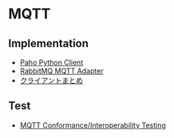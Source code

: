 # MQTT

## Implementation

- [Paho Python Client](http://www.eclipse.org/paho/clients/python/)
- [RabbitMQ MQTT Adapter](http://www.rabbitmq.com/mqtt.html)
- [クライアントまとめ](http://c-note.chatwork.com/post/105259116575/mqtt-client)



## Test

- [MQTT Conformance/Interoperability Testing](http://www.eclipse.org/paho/clients/testing/) 



